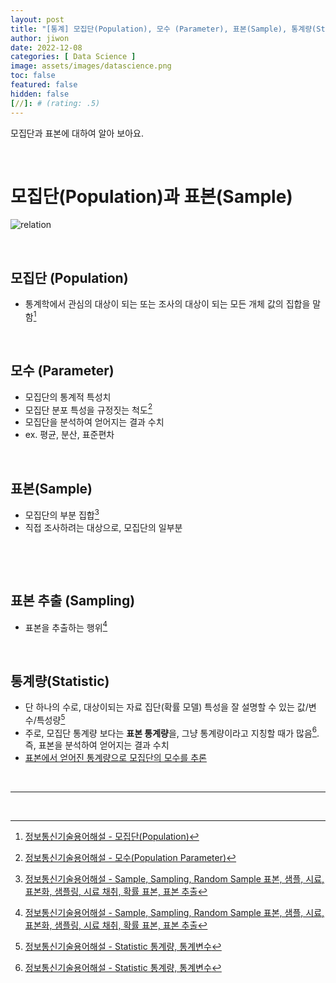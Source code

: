 ```yaml
---
layout: post
title: "[통계] 모집단(Population), 모수 (Parameter), 표본(Sample), 통계량(Statistic) 뜻, 관계 설명"
author: jiwon
date: 2022-12-08
categories: [ Data Science ]
image: assets/images/datascience.png
toc: false
featured: false
hidden: false
[//]: # (rating: .5)
---
```


모집단과 표본에 대하여 알아 보아요.

<br/>

# 모집단(Population)과 표본(Sample)

![relation](https://i.ibb.co/D5Ks1Hp/population.png)

<br/>

## 모집단 (Population)
- 통계학에서 관심의 대상이 되는 또는 조사의 대상이 되는 모든 개체 값의 집합을 말함[^population]

<br/>

## 모수 (Parameter)
- 모집단의 통계적 특성치
- 모집단 분포 특성을 규정짓는 척도[^parameter]
- 모집단을 분석하여 얻어지는 결과 수치
- ex. 평균, 분산, 표준편차

<br/>

## 표본(Sample)
- 모집단의 부분 집합[^sample]
- 직접 조사하려는 대상으로, 모집단의 일부분 

<br/>

<script async src="https://pagead2.googlesyndication.com/pagead/js/adsbygoogle.js"></script>
<ins class="adsbygoogle"
     style="display:block; text-align:center;"
     data-ad-layout="in-article"
     data-ad-format="fluid"
     data-ad-client="ca-pub-8753021586186085"
     data-ad-slot="8878745802">
</ins>
<script>
     (adsbygoogle = window.adsbygoogle || []).push({});
</script>

<br/>

## 표본 추출 (Sampling)
- 표본을 추출하는 행위[^sample]

<br/>

## 통계량(Statistic)
- 단 하나의 수로, 대상이되는 자료 집단(확률 모델) 특성을 잘 설명할 수 있는 값/변수/특성량[^statistic]
- 주로, 모집단 통계량 보다는 **표본 통계량**을, 그냥 통계량이라고 지칭할 때가 많음[^statistic]. 즉, 표본을 분석하여 얻어지는 결과 수치
- <u>표본에서 얻어진 통계량으로 모집단의 모수를 추론</u>

<br/>

---

<br/>

[^population]: [정보통신기술용어해설 - 모집단(Population)](http://www.ktword.co.kr/test/view/view.php?nav=2&no=1641&sh=%EB%AA%A8%EC%A7%91%EB%8B%A8)
[^parameter]: [정보통신기술용어해설 - 모수(Population Parameter)](http://www.ktword.co.kr/test/view/view.php?m_temp1=1661&id=1342)
[^sample]: [정보통신기술용어해설 - Sample, Sampling, Random Sample   표본, 샘플, 시료, 표본화, 샘플링, 시료 채취, 확률 표본, 표본 추출](http://www.ktword.co.kr/test/view/view.php?no=910)
[^statistic]: [정보통신기술용어해설 - Statistic   통계량, 통계변수](http://www.ktword.co.kr/test/view/view.php?nav=2&no=1639&sh=%ED%86%B5%EA%B3%84%EB%9F%89)